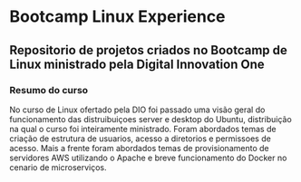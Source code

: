 # Bootcamp Linux Experience
## Repositorio de projetos criados no Bootcamp de Linux ministrado pela Digital Innovation One

### Resumo do curso
No curso de Linux ofertado pela DIO foi passado uma visão geral do funcionamento das distruibuiçoes server e desktop do Ubuntu, distribuição na qual o curso foi
inteiramente ministrado.
Foram abordados temas de criação de estrutura de usuarios, acesso a diretorios e permissoes de acesso.
Mais a frente foram abordados temas de provisionamento de servidores AWS utilizando o Apache e breve funcionamento do Docker no cenario de microserviços.
